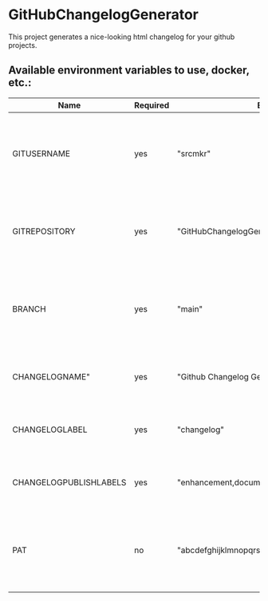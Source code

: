 # GitHubChangelogGenerator

This project generates a nice-looking html changelog for your github projects.  

## Available environment variables to use, docker, etc.:

Name | Required | Example | Description
--- | --- | --- | ---
GITUSERNAME | yes | "srcmkr" | As part of your repository, the username where the git is located is required
GITREPOSITORY | yes | "GitHubChangelogGenerator" | The name of the repository you want to create a changelog for
BRANCH | yes | "main" | The selected branch (should be a branch with multiple commits per release like main)
CHANGELOGNAME" | yes | "Github Changelog Generator" | This is the page title and caption in front of the changes
CHANGELOGLABEL | yes | "changelog" | Only issues tagged with this label will appear in changelog
CHANGELOGPUBLISHLABELS | yes | "enhancement,documentation,bug" | Set labels to show in changelog (in specific order)
PAT | no | "abcdefghijklmnopqrstuvwxyz1234567890abcde" | If repository needs authorization, a PAT (personal access token) is required

